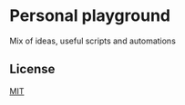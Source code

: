 # Personal playground

Mix of ideas, useful scripts and automations


## License

[MIT](https://choosealicense.com/licenses/mit/)
